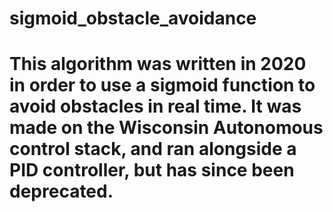 # sigmoid_obstacle_avoidance
# This algorithm was written in 2020 in order to use a sigmoid function to avoid obstacles in real time. It was made on the Wisconsin Autonomous control stack, and ran alongside a PID controller, but has since been deprecated.

